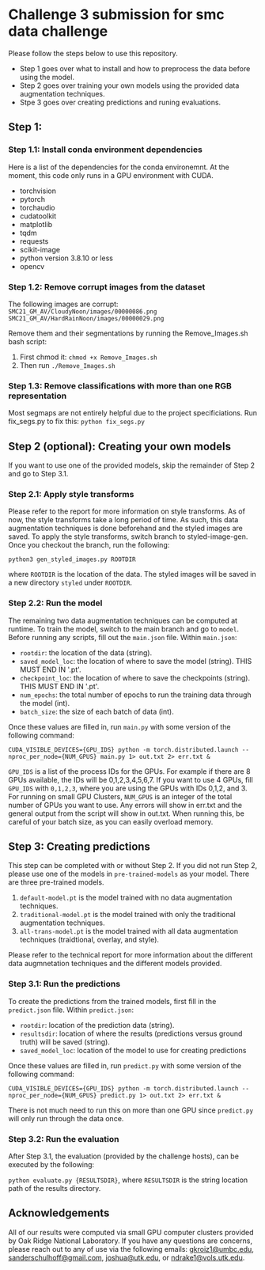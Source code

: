 # Challenge 3 submission for smc data challenge
Please follow the steps below to use this repository.
* Step 1 goes over what to install and how to preprocess the data before using the model.
* Step 2 goes over training your own models using the provided data augmentation techniques.
* Stpe 3 goes over creating predictions and runing evaluations.

## Step 1: 
### Step 1.1: Install conda environment dependencies
Here is a list of the dependencies for the conda environemnt. At the moment, this code only runs in a GPU environment with CUDA.
  - torchvision
  - pytorch
  - torchaudio
  - cudatoolkit
  - matplotlib
  - tqdm
  - requests
  - scikit-image
  - python version 3.8.10 or less
  - opencv

### Step 1.2: Remove corrupt images from the dataset
The following images are corrupt:
```SMC21_GM_AV/CloudyNoon/images/00000086.png```
```SMC21_GM_AV/HardRainNoon/images/00000029.png```

Remove them and their segmentations by running the Remove_Images.sh bash script:
1) First chmod it:
`chmod +x Remove_Images.sh`
2) Then run 
`./Remove_Images.sh`

### Step 1.3: Remove classifications with more than one RGB representation
Most segmaps are not entirely helpful due to the project specificiations. Run fix_segs.py to fix this:
```python fix_segs.py```

## Step 2 (optional): Creating your own models
If you want to use one of the provided models, skip the remainder of Step 2 and go to Step 3.1.

### Step 2.1: Apply style transforms
Please refer to the report for more information on style transforms. As of now, the style transforms take a long period of time. As such, this data augmentation techniques is done beforehand and the styled images are saved. To apply the style transforms, switch branch to styled-image-gen. Once you checkout the branch, run the following:

```python3 gen_styled_images.py ROOTDIR```

where ```ROOTDIR``` is the location of the data. The styled images will be saved in a new directory ```styled``` under ```ROOTDIR```.

### Step 2.2: Run the model
The remaining two data augmentation techniques can be computed at runtime. To train the model, switch to the main branch and go to ```model```. Before running any scripts, fill out the ```main.json``` file.
Within ```main.json```:
* ```rootdir```: the location of the data (string).
* ```saved_model_loc```: the location of where to save the model (string). THIS MUST END IN '.pt'.
* ```checkpoint_loc```: the location of where to save the checkpoints (string). THIS MUST END IN '.pt'.
* ```num_epochs```: the total number of epochs to run the training data through the model (int).
* ```batch_size```: the size of each batch of data (int).

Once these values are filled in, run ```main.py``` with some version of the following command:

```CUDA_VISIBLE_DEVICES={GPU_IDS} python -m torch.distributed.launch --nproc_per_node={NUM_GPUS} main.py 1> out.txt 2> err.txt &```

```GPU_IDS``` is a list of the process IDs for the GPUs. For example if there are 8 GPUs available, the IDs will be 0,1,2,3,4,5,6,7. If you want to use 4 GPUs, fill ```GPU_IDS``` with ```0,1,2,3```, where you are using the GPUs with IDs 0,1,2, and 3. For running on small GPU Clusters, ```NUM_GPUS``` is an integer of the total number of GPUs you want to use. Any errors will show in err.txt and the general output from the script will show in out.txt. When running this, be careful of your batch size, as you can easily overload memory.

## Step 3: Creating predictions
This step can be completed with or without Step 2. If you did not run Step 2, please use one of the models in ```pre-trained-models``` as your model. There are three pre-trained models.

1) ```default-model.pt``` is the model trained with no data augmentation techniques.
2) ```traditional-model.pt``` is the model trained with only the traditional augmentation techniques.
3) ```all-trans-model.pt``` is the model trained with all data augmentation techniques (traidtional, overlay, and style).

Please refer to the technical report for more information about the different data augmnetation techniques and the different models provided.

### Step 3.1: Run the predictions
To create the predictions from the trained models, first fill in the ```predict.json``` file. Within ```predict.json```:
* ```rootdir```: location of the prediction data (string).
* ```resultsdir```: location of where the results (predictions versus ground truth) will be saved (string).
* ```saved_model_loc```: location of the model to use for creating predictions

Once these values are filled in, run ```predict.py``` with some version of the following command:

```CUDA_VISIBLE_DEVICES={GPU_IDS} python -m torch.distributed.launch --nproc_per_node={NUM_GPUS} predict.py 1> out.txt 2> err.txt &```

There is not much need to run this on more than one GPU since ```predict.py``` will only run through the data once.

### Step 3.2: Run the evaluation
After Step 3.1, the evaluation (provided by the challenge hosts), can be executed by the following:

```python evaluate.py {RESULTSDIR}```,
where ```RESULTSDIR``` is the string location path of the results directory.

## Acknowledgements
All of our results were computed via small GPU computer clusters provided by Oak Ridge National Laboratory. If you have any questions are concerns, please reach out to any of use via the following emails: gkroiz1@umbc.edu, sanderschulhoff@gmail.com, joshua@utk.edu, or ndrake1@vols.utk.edu.

